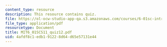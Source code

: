```yaml
---
content_type: resource
description: This resource contains quiz.
file: https://ol-ocw-studio-app-qa.s3.amazonaws.com/courses/6-01sc-introduction-to-electrical-engineering-and-computer-science-i-spring-2011/4afdf8c1edb191228d64d65e57131e44_MIT6_01SCS11_quiz12.pdf
file_type: application/pdf
resourcetype: Document
title: MIT6_01SCS11_quiz12.pdf
uid: 4afdf8c1-edb1-9122-8d64-d65e57131e44
---
```

